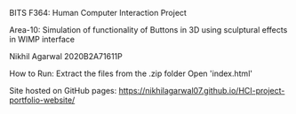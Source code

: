 BITS F364: Human Computer Interaction Project

Area-10: Simulation of functionality of Buttons in 3D using sculptural effects in WIMP interface

Nikhil Agarwal
2020B2A71611P


How to Run:
Extract the files from the .zip folder
Open 'index.html'

Site hosted on GitHub pages: https://nikhilagarwal07.github.io/HCI-project-portfolio-website/
